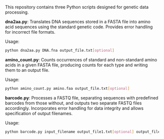 This repository contains three Python scripts designed for genetic data processing. 

**dna2aa.py**: Translates DNA sequences stored in a FASTA file into amino acid sequences using the standard genetic code. Provides error handling for incorrect file formats.

Usage:
```sh
python dna2aa.py DNA.fna output_file.txt[optional]
```
    
**amino_count.py**: Counts occurrences of standard and non-standard amino acids in a given FASTA file, producing counts for each type and writing them to an output file.

Usage:
```sh
python amino_count.py amino.faa output_file.txt[optional]
```
    
**barcode.py**: Processes a FASTQ file, separating sequences with predefined barcodes from those without, and outputs two separate FASTQ files accordingly. Incorporates error handling for data integrity and allows specification of output filenames.

Usage:
```sh
python barcode.py input_filename output_file1.txt[optional] output_file2.txt[optional]
```
